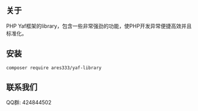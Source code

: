 ## 关于
PHP Yaf框架的library，包含一些非常强劲的功能，使PHP开发异常便捷高效并且标准化。

## 安装
```
composer require ares333/yaf-library
```

## 联系我们
QQ群: 424844502